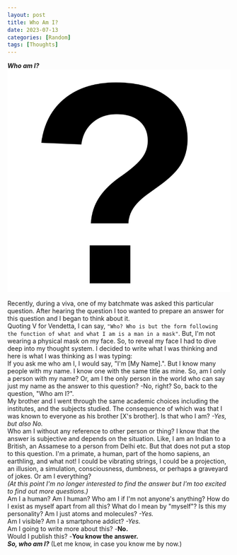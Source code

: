 ```yaml
---
layout: post
title: Who Am I?
date: 2023-07-13
categories: [Random]
tags: [Thoughts]
---
```

***Who am I?***
![question mark](/assets/images/random/who/242/q.png)

Recently, during a viva, one of my batchmate was asked this particular question. After hearing the question I too wanted to prepare an answer for this question and I began to think about it.
<br/>
Quoting V for Vendetta, I can say, `"Who? Who is but the form following the function of what and what I am is a man in a mask"`. But, I'm not wearing a physical mask on my face. So, to reveal my face I had to dive deep into my thought system. I decided to write what I was thinking and here is what I was thinking as I was typing:
<br/>
If you ask me who am I, I would say, "I'm [My Name].". But I know many people with my name. I know one with the same title as mine. So, am I only a person with my name? Or, am I the only person in the world who can say just my name as the answer to this question?
-No, right? So, back to the question, "Who am I?".
<br/>
My brother and I went through the same academic choices including the institutes, and the subjects studied. The consequence of which was that I was known to everyone as his brother [X's brother]. Is that who I am? 
*-Yes, but also No.*
<br/>
Who am I without any reference to other person or thing? I know that the answer is subjective and depends on the situation. Like, I am an Indian to a British, an Assamese to a person from Delhi etc. But that does not put a stop to this question. I'm a primate, a human, part of the homo sapiens, an earthling, and what not! I could be vibrating strings, I could be a projection, an illusion, a simulation, consciousness, dumbness, or perhaps a graveyard of jokes. Or am I everything? 
<br/>
*(At this point I'm no longer interested to find the answer but I'm too excited to find out more questions.)*
<br/>
Am I a human? Am I human? Who am I if I'm not anyone's anything? How do I exist as myself apart from all this? What do I mean by "myself"? Is this my personality? Am I just atoms and molecules? 
*-Yes.*
<br/>
Am I visible? Am I a smartphone addict?
*-Yes.*
<br/>
Am I going to write more about this?
-**No.**
<br/>
Would I publish this?
-**You know the answer.**
<br/>
***So, who am I?***
(Let me know, in case you know me by now.)
